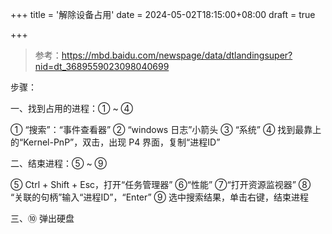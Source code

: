 

+++
title = '解除设备占用'
date = 2024-05-02T18:15:00+08:00
draft = true

+++

> 参考：https://mbd.baidu.com/newspage/data/dtlandingsuper?nid=dt_3689559023098040699

步骤：

一、找到占用的进程：① ~ ④

① “搜索”：“事件查看器”
② “windows 日志”小箭头
③ “系统”
④ 找到最靠上的“Kernel-PnP”，双击，出现 P4 界面，复制“进程ID”

二、结束进程：⑤ ~ ⑨

⑤ Ctrl + Shift + Esc，打开“任务管理器”
⑥“性能”
⑦“打开资源监视器”
⑧ “关联的句柄”输入“进程ID”，“Enter”
⑨ 选中搜索结果，单击右键，结束进程

三、⑩ 弹出硬盘
